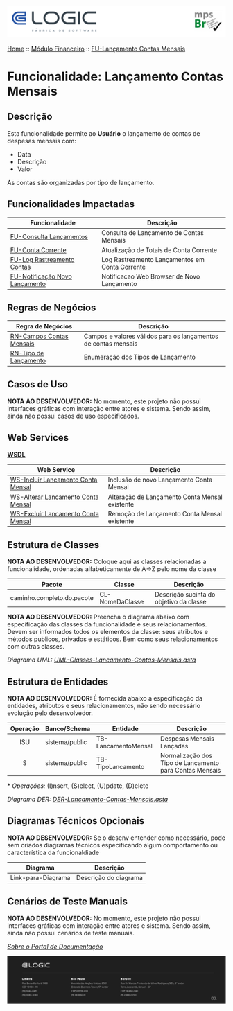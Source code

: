![Cabecalho](../../ReadMe-Anexos/Cabecalho.png)

[Home](../../ReadMe.md) :: [Módulo Financeiro](../Modulo-Financeiro.md) :: [FU-Lançamento Contas Mensais](FU-Lancamento-Contas-Mensais/FU-Lancamento-Contas-Mensais.md)


# Funcionalidade: Lançamento Contas Mensais

## Descrição

Esta funcionalidade permite ao **Usuário** o lançamento de contas de despesas mensais com:
- Data
- Descrição
- Valor

As contas são organizadas por tipo de lançamento.

## Funcionalidades Impactadas

| Funcionalidade                                                                                     | Descrição                                      |
|----------------------------------------------------------------------------------------------------|------------------------------------------------|
| [FU-Consulta Lançamentos](../FU-Consulta-Lancamentos/FU-Consulta-Lancamentos.md)                      | Consulta de Lançamento de Contas Mensais       |
| [FU-Conta Corrente](../FU-Conta-Corrente/FU-Conta-Corrente.md)                                        | Atualização de Totais de Conta Corrente        |
| [FU-Log Rastreamento Contas](../FU-Log-Rastreamento-Contas/FU-Log-Rastreamento-Contas.md)             | Log Rastreamento Lançamentos em Conta Corrente |
| [FU-Notificação Novo Lançamento](../FU-Notificacao-Novo-Lancamento/FU-Notificacao-Novo-Lancamento.md) | Notificacao Web Browser de Novo Lançamento     |

## Regras de Negócios

| Regra de Negócios                                                       | Descrição                                                      |
|-------------------------------------------------------------------------|----------------------------------------------------------------|
| [RN-Campos Contas Mensais](Regras-de-Negocios/RN-Campos-Contas-Mensais.md) | Campos e valores válidos para os lançamentos de contas mensais |
| [RN-Tipo de Lançamento](Regras-de-Negocios/RN-Tipo-de-Lancamento.md)       | Enumeração dos Tipos de Lançamento                             |

## Casos de Uso

**NOTA AO DESENVOLVEDOR:** No momento, este projeto não possui interfaces gráficas com interação entre atores e sistema. Sendo assim, ainda não possui casos de uso especificados.

## Web Services

**[WSDL](Web-Services/WSDL.md)**

| Web Service                                                                              | Descrição                                      |
|------------------------------------------------------------------------------------------|------------------------------------------------|
| [WS-Incluir Lancamento Conta Mensal](Web-Services/WS-Incluir-Lancamento-Conta-Mensal.md) | Inclusão de novo Lançamento Conta Mensal       |
| [WS-Alterar Lancamento Conta Mensal](Web-Services/WS-Alterar-Lancamento-Conta-Mensal.md) | Alteração de Lançamento Conta Mensal existente |
| [WS-Excluir Lancamento Conta Mensal](Web-Services/WS-Excluir-Lancamento-Conta-Mensal.md) | Remoção de Lançamento Conta Mensal existente   |

## Estrutura de Classes

**NOTA AO DESENVOLVEDOR:** Coloque aqui as classes relacionadas a funcionalidade, ordenadas alfabeticamente de A->Z pelo nome da classe

| Pacote                     | Classe       | Descrição                               |
|----------------------------|--------------|-----------------------------------------|
| caminho.completo.do.pacote | CL-NomeDaClasse | Descrição sucinta do objetivo da classe |

**NOTA AO DESENVOLVEDOR:** Preencha o diagrama abaixo com especificação das classes da funcionalidade e seus relacionamentos. Devem ser informados todos os elementos da classe: seus atributos e métodos publicos, privados e estáticos. Bem como seus relacionamentos com outras classes.

_Diagrama UML: [UML-Classes-Lancamento-Contas-Mensais.asta](FU-Lancamento-Contas-Mensais-Anexos/UML-Classes-Lancamento-Contas-Mensais.asta)_

## Estrutura de Entidades

**NOTA AO DESENVOLVEDOR:** É fornecida abaixo a especificação da entidades, atributos e seus relacionamentos, não sendo necessário evolução pelo desenvolvedor.

| Operação | Banco/Schema   | Entidade         | Descrição                                               |
|:--------:|----------------|------------------|---------------------------------------------------------|
|   ISU    | sistema/public | TB-LancamentoMensal | Despesas Mensais Lançadas                               |
|    S     | sistema/public | TB-TipoLancamento   | Normalização dos Tipo de Lançamento para Contas Mensais |

\* _Operações:_ (I)nsert, (S)elect, (U)pdate, (D)elete

_Diagrama DER: [DER-Lancamento-Contas-Mensais.asta](FU-Lancamento-Contas-Mensais-Anexos/DER-Lancamento-Contas-Mensais.asta)_

## Diagramas Técnicos Opcionais

**NOTA AO DESENVOLVEDOR:** Se o desenv entender como necessário, pode sem criados diagramas técnicos especificando algum comportamento ou característica da funcionaldiade

| Diagrama           | Descrição             |
|--------------------|-----------------------|
| Link-para-Diagrama | Descrição do diagrama |

## Cenários de Teste Manuais

**NOTA AO DESENVOLVEDOR:** No momento, este projeto não possui interfaces gráficas com interação entre atores e sistema. Sendo assim, ainda não possui cenários de teste manuais.

_[Sobre o Portal de Documentação](../../About/About.md)_


![Rodape](../../ReadMe-Anexos/Rodape.png)
